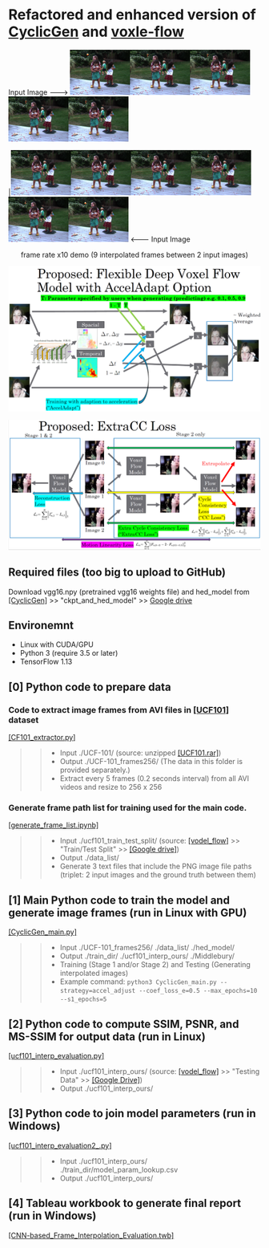 # Refactored and enhanced version of [CyclicGen](https://github.com/alex04072000/CyclicGen) and [voxle-flow](https://github.com/liuziwei7/voxel-flow)


Input Image  --->
 <img src="Middlebury/eval-color-allframes/eval-data/Backyard_from07_08_2019-04-20T151155_model.ckpt-28069/frame07.png" width="120"><img src="Middlebury/eval-color-allframes/eval-data/Backyard_from07_08_2019-04-20T151155_model.ckpt-28069/frame07_.10_from07_08_2019-04-20T151155_model.ckpt-28069.png" width="120"><img src="Middlebury/eval-color-allframes/eval-data/Backyard_from07_08_2019-04-20T151155_model.ckpt-28069/frame07_.20_from07_08_2019-04-20T151155_model.ckpt-28069.png" width="120"><img src="Middlebury/eval-color-allframes/eval-data/Backyard_from07_08_2019-04-20T151155_model.ckpt-28069/frame07_.30_from07_08_2019-04-20T151155_model.ckpt-28069.png" width="120"><img src="Middlebury/eval-color-allframes/eval-data/Backyard_from07_08_2019-04-20T151155_model.ckpt-28069/frame07_.40_from07_08_2019-04-20T151155_model.ckpt-28069.png" width="120">
 
|<img src="Middlebury/eval-color-allframes/eval-data/Backyard_from07_08_2019-04-20T151155_model.ckpt-28069/frame07_.50_from07_08_2019-04-20T151155_model.ckpt-28069.png" width="120"><img src="Middlebury/eval-color-allframes/eval-data/Backyard_from07_08_2019-04-20T151155_model.ckpt-28069/frame07_.60_from07_08_2019-04-20T151155_model.ckpt-28069.png" width="120"><img src="Middlebury/eval-color-allframes/eval-data/Backyard_from07_08_2019-04-20T151155_model.ckpt-28069/frame07_.70_from07_08_2019-04-20T151155_model.ckpt-28069.png" width="120"><img src="Middlebury/eval-color-allframes/eval-data/Backyard_from07_08_2019-04-20T151155_model.ckpt-28069/frame07_.80_from07_08_2019-04-20T151155_model.ckpt-28069.png" width="120"><img src="Middlebury/eval-color-allframes/eval-data/Backyard_from07_08_2019-04-20T151155_model.ckpt-28069/frame07_.90_from07_08_2019-04-20T151155_model.ckpt-28069.png" width="120"><img src="Middlebury/eval-color-allframes/eval-data/Backyard_from07_08_2019-04-20T151155_model.ckpt-28069/frame08.png" width="120">
 <--- Input Image
<p align="center">
	frame rate x10 demo (9 interpolated frames between 2 input images) 
</p>


<p align="center">
<img src="readme_images/Flexible_Deep_Voxel_Flow.PNG" width="600">
</p>

<p align="center">
<img src="readme_images/Extra_CC_Loss.PNG" width="600">
</p>

## Required files (too big to upload to GitHub)
Download vgg16.npy (pretrained vgg16 weights file) and hed_model from
 [[CyclicGen]](https://github.com/alex04072000/CyclicGen/blob/master/README.md) >> "ckpt_and_hed_model" >> [Google drive](https://drive.google.com/file/d/1X7PWDY2nAx8ZeSLso5qeypRUCDokNFms/view)
 
## Environemnt
- Linux with CUDA/GPU
- Python 3 (require 3.5 or later)
- TensorFlow 1.13


## [0] Python code to prepare data
### Code to extract image frames from AVI files in [[UCF101]](https://www.crcv.ucf.edu/data/UCF101.php) dataset
[[CF101_extractor.py]](https://github.com/Minyus/CyclicGen/blob/master/UCF101_extractor.py)
>> - Input ./UCF-101/ (source: unzipped [[UCF101.rar]](https://www.crcv.ucf.edu/data/UCF101/UCF101.rar))
>> - Output ./UCF-101_frames256/ (The data in this folder is provided separately.)
>> - Extract every 5 frames (0.2 seconds interval) from all AVI videos and resize to 256 x 256


### Generate frame path list for training used for the main code.
[[generate_frame_list.ipynb]](https://github.com/Minyus/CyclicGen/blob/master/generate_frame_list.ipynb)
>> - Input ./ucf101_train_test_split/ (source: [[vodel_flow]](https://github.com/liuziwei7/voxel-flow/blob/master/README.md) >> "Train/Test Split" >> [[Google drive]](https://drive.google.com/file/d/1rwnTfzCEIMFv6xiBGCpSnCUvMufJXdkU/view)) 
>> - Output ./data_list/
>> - Generate 3 text files that include the PNG image file paths (triplet: 2 input images and the ground truth between them)

## [1] Main Python code to train the model and generate image frames (run in Linux with GPU)

[[CyclicGen_main.py]](https://github.com/Minyus/CyclicGen/blob/master/CyclicGen_main.py)
>> - Input ./UCF-101_frames256/ ./data_list/ ./hed_model/
>> - Output ./train_dir/ ./ucf101_interp_ours/ ./Middlebury/
>> - Training (Stage 1 and/or Stage 2) and Testing (Generating interpolated images)
>> - Example command: 
>> 		``` python3 CyclicGen_main.py --strategy=accel_adjust --coef_loss_e=0.5 --max_epochs=10 --s1_epochs=5 ```

## [2] Python code to compute SSIM, PSNR, and MS-SSIM for output data (run in Linux)

[[ucf101_interp_evaluation.py]](https://github.com/Minyus/CyclicGen/blob/master/ucf101_interp_evaluation.py)
>> - Input  ./ucf101_interp_ours/ (source: [[vodel_flow]](https://github.com/liuziwei7/voxel-flow/blob/master/README.md) >> "Testing Data" >> [[Google Drive]](https://drive.google.com/file/d/0B7EVK8r0v71pdHBNdXB6TE1wSTQ/view))
>> - Output ./ucf101_interp_ours/

## [3] Python code to join model parameters (run in Windows)
[[ucf101_interp_evaluation2_.py]](https://github.com/Minyus/CyclicGen/blob/master/ucf101_interp_evaluation2_.py)
>> - Input ./ucf101_interp_ours/ ./train_dir/model_param_lookup.csv
>> - Output ./ucf101_interp_ours/

## [4] Tableau workbook to generate final report (run in Windows)
[[CNN-based_Frame_Interpolation_Evaluation.twb]](https://github.com/Minyus/CyclicGen/blob/master/ucf101_interp_ours/CNN-based_Frame_Interpolation_Evaluation.twb)

